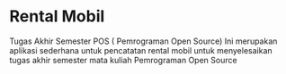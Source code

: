 # Rental Mobil 
Tugas Akhir Semester POS ( Pemrograman Open Source)
Ini merupakan aplikasi sederhana untuk pencatatan rental mobil untuk menyelesaikan tugas akhir semester mata kuliah Pemrograman Open Source 
